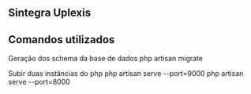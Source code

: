 ## Sintegra Uplexis

## Comandos utilizados

Geração dos schema da base de dados
php artisan migrate

Subir duas instâncias do php
php artisan serve --port=9000
php artisan serve --port=8000
